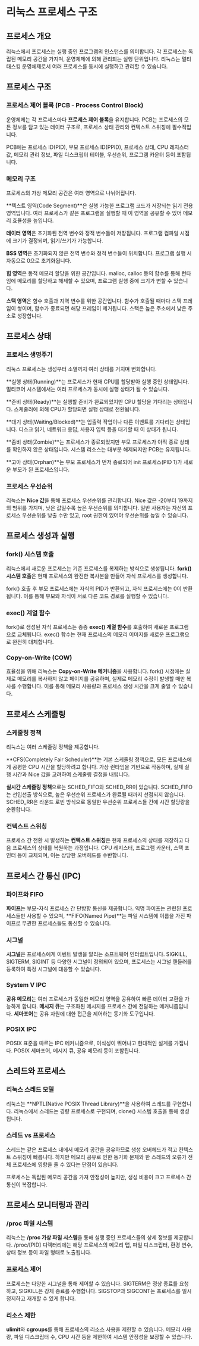 # 리눅스 프로세스 구조

## 프로세스 개요

리눅스에서 프로세스는 실행 중인 프로그램의 인스턴스를 의미합니다. 각 프로세스는 독립된 메모리 공간을 가지며, 운영체제에 의해 관리되는 실행 단위입니다. 리눅스는 멀티태스킹 운영체제로서 여러 프로세스를 동시에 실행하고 관리할 수 있습니다.

## 프로세스 구조

### 프로세스 제어 블록 (PCB - Process Control Block)

운영체제는 각 프로세스마다 **프로세스 제어 블록**을 유지합니다. PCB는 프로세스의 모든 정보를 담고 있는 데이터 구조로, 프로세스 상태 관리와 컨텍스트 스위칭에 필수적입니다.

PCB에는 프로세스 ID(PID), 부모 프로세스 ID(PPID), 프로세스 상태, CPU 레지스터 값, 메모리 관리 정보, 파일 디스크립터 테이블, 우선순위, 프로그램 카운터 등이 포함됩니다.

### 메모리 구조

프로세스의 가상 메모리 공간은 여러 영역으로 나뉘어집니다.

**텍스트 영역(Code Segment)**은 실행 가능한 프로그램 코드가 저장되는 읽기 전용 영역입니다. 여러 프로세스가 같은 프로그램을 실행할 때 이 영역을 공유할 수 있어 메모리 효율성을 높입니다.

**데이터 영역**은 초기화된 전역 변수와 정적 변수들이 저장됩니다. 프로그램 컴파일 시점에 크기가 결정되며, 읽기/쓰기가 가능합니다.

**BSS 영역**은 초기화되지 않은 전역 변수와 정적 변수들이 위치합니다. 프로그램 실행 시 자동으로 0으로 초기화됩니다.

**힙 영역**은 동적 메모리 할당을 위한 공간입니다. malloc, calloc 등의 함수를 통해 런타임에 메모리를 할당하고 해제할 수 있으며, 프로그램 실행 중에 크기가 변할 수 있습니다.

**스택 영역**은 함수 호출과 지역 변수를 위한 공간입니다. 함수가 호출될 때마다 스택 프레임이 쌓이며, 함수가 종료되면 해당 프레임이 제거됩니다. 스택은 높은 주소에서 낮은 주소로 성장합니다.

## 프로세스 상태

### 프로세스 생명주기

리눅스 프로세스는 생성부터 소멸까지 여러 상태를 거치며 변화합니다.

**실행 상태(Running)**는 프로세스가 현재 CPU를 할당받아 실행 중인 상태입니다. 멀티코어 시스템에서는 여러 프로세스가 동시에 실행 상태가 될 수 있습니다.

**준비 상태(Ready)**는 실행할 준비가 완료되었지만 CPU 할당을 기다리는 상태입니다. 스케줄러에 의해 CPU가 할당되면 실행 상태로 전환됩니다.

**대기 상태(Waiting/Blocked)**는 입출력 작업이나 다른 이벤트를 기다리는 상태입니다. 디스크 읽기, 네트워크 응답, 사용자 입력 등을 대기할 때 이 상태가 됩니다.

**좀비 상태(Zombie)**는 프로세스가 종료되었지만 부모 프로세스가 아직 종료 상태를 확인하지 않은 상태입니다. 시스템 리소스는 대부분 해제되지만 PCB는 유지됩니다.

**고아 상태(Orphan)**는 부모 프로세스가 먼저 종료되어 init 프로세스(PID 1)가 새로운 부모가 된 프로세스입니다.

### 프로세스 우선순위

리눅스는 **Nice 값**을 통해 프로세스 우선순위를 관리합니다. Nice 값은 -20부터 19까지의 범위를 가지며, 낮은 값일수록 높은 우선순위를 의미합니다. 일반 사용자는 자신의 프로세스 우선순위를 낮출 수만 있고, root 권한이 있어야 우선순위를 높일 수 있습니다.

## 프로세스 생성과 실행

### fork() 시스템 호출

리눅스에서 새로운 프로세스는 기존 프로세스를 복제하는 방식으로 생성됩니다. **fork() 시스템 호출**은 현재 프로세스의 완전한 복사본을 만들어 자식 프로세스를 생성합니다.

fork() 호출 후 부모 프로세스에는 자식의 PID가 반환되고, 자식 프로세스에는 0이 반환됩니다. 이를 통해 부모와 자식이 서로 다른 코드 경로를 실행할 수 있습니다.

### exec() 계열 함수

fork()로 생성된 자식 프로세스는 종종 **exec() 계열 함수**를 호출하여 새로운 프로그램으로 교체됩니다. exec() 함수는 현재 프로세스의 메모리 이미지를 새로운 프로그램으로 완전히 대체합니다.

### Copy-on-Write (COW)

효율성을 위해 리눅스는 **Copy-on-Write 메커니즘**을 사용합니다. fork() 시점에는 실제로 메모리를 복사하지 않고 페이지를 공유하며, 실제로 메모리 수정이 발생할 때만 복사를 수행합니다. 이를 통해 메모리 사용량과 프로세스 생성 시간을 크게 줄일 수 있습니다.

## 프로세스 스케줄링

### 스케줄링 정책

리눅스는 여러 스케줄링 정책을 제공합니다.

**CFS(Completely Fair Scheduler)**는 기본 스케줄링 정책으로, 모든 프로세스에게 공평한 CPU 시간을 할당하려고 합니다. 가상 런타임을 기반으로 작동하며, 실제 실행 시간과 Nice 값을 고려하여 스케줄링 결정을 내립니다.

**실시간 스케줄링 정책**으로는 SCHED_FIFO와 SCHED_RR이 있습니다. SCHED_FIFO는 선입선출 방식으로, 높은 우선순위 프로세스가 완료될 때까지 선점되지 않습니다. SCHED_RR은 라운드 로빈 방식으로 동일한 우선순위 프로세스들 간에 시간 할당량을 순환합니다.

### 컨텍스트 스위칭

프로세스 간 전환 시 발생하는 **컨텍스트 스위칭**은 현재 프로세스의 상태를 저장하고 다음 프로세스의 상태를 복원하는 과정입니다. CPU 레지스터, 프로그램 카운터, 스택 포인터 등이 교체되며, 이는 상당한 오버헤드를 수반합니다.

## 프로세스 간 통신 (IPC)

### 파이프와 FIFO

**파이프**는 부모-자식 프로세스 간 단방향 통신을 제공합니다. 익명 파이프는 관련된 프로세스들만 사용할 수 있으며, **FIFO(Named Pipe)**는 파일 시스템에 이름을 가진 파이프로 무관한 프로세스들도 통신할 수 있습니다.

### 시그널

**시그널**은 프로세스에게 이벤트 발생을 알리는 소프트웨어 인터럽트입니다. SIGKILL, SIGTERM, SIGINT 등 다양한 시그널이 정의되어 있으며, 프로세스는 시그널 핸들러를 등록하여 특정 시그널에 대응할 수 있습니다.

### System V IPC

**공유 메모리**는 여러 프로세스가 동일한 메모리 영역을 공유하여 빠른 데이터 교환을 가능하게 합니다. **메시지 큐**는 구조화된 메시지를 프로세스 간에 전달하는 메커니즘입니다. **세마포어**는 공유 자원에 대한 접근을 제어하는 동기화 도구입니다.

### POSIX IPC

POSIX 표준을 따르는 IPC 메커니즘으로, 이식성이 뛰어나고 현대적인 설계를 가집니다. POSIX 세마포어, 메시지 큐, 공유 메모리 등이 포함됩니다.

## 스레드와 프로세스

### 리눅스 스레드 모델

리눅스는 **NPTL(Native POSIX Thread Library)**을 사용하여 스레드를 구현합니다. 리눅스에서 스레드는 경량 프로세스로 구현되며, clone() 시스템 호출을 통해 생성됩니다.

### 스레드 vs 프로세스

스레드는 같은 프로세스 내에서 메모리 공간을 공유하므로 생성 오버헤드가 적고 컨텍스트 스위칭이 빠릅니다. 하지만 메모리 공유로 인한 동기화 문제와 한 스레드의 오류가 전체 프로세스에 영향을 줄 수 있다는 단점이 있습니다.

프로세스는 독립된 메모리 공간을 가져 안정성이 높지만, 생성 비용이 크고 프로세스 간 통신이 복잡합니다.

## 프로세스 모니터링과 관리

### /proc 파일 시스템

리눅스는 **/proc 가상 파일 시스템**을 통해 실행 중인 프로세스들의 상세 정보를 제공합니다. /proc/[PID] 디렉터리에는 해당 프로세스의 메모리 맵, 파일 디스크립터, 환경 변수, 상태 정보 등이 파일 형태로 노출됩니다.

### 프로세스 제어

프로세스는 다양한 시그널을 통해 제어할 수 있습니다. SIGTERM은 정상 종료를 요청하고, SIGKILL은 강제 종료를 수행합니다. SIGSTOP과 SIGCONT는 프로세스를 일시 정지하고 재개할 수 있게 합니다.

### 리소스 제한

**ulimit**와 **cgroups**를 통해 프로세스의 리소스 사용을 제한할 수 있습니다. 메모리 사용량, 파일 디스크립터 수, CPU 시간 등을 제한하여 시스템 안정성을 보장할 수 있습니다.
